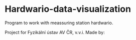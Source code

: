 # Hardwario-data-visualization

Program to work with meassuring station hardwario.

Project for Fyzikální ústav AV ČR, v.v.i. 
Made by: 
